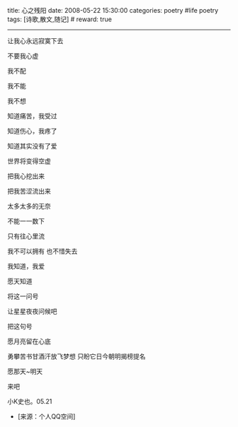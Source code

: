 title: 心之残阳 
date: 2008-05-22 15:30:00
categories: poetry #life poetry
tags: [诗歌,散文,随记]  # <!--more-->
reward: true

---

让我心永远寂寞下去

不要我心虚

我不配

我不能

我不想

<!--more-->

知道痛苦，我受过

知道伤心，我疼了

知道其实没有了爱

世界将变得空虚

把我心挖出来

把我苦涩流出来

太多太多的无奈

不能一一数下

只有往心里流

我不可以拥有
也不惜失去

我知道，我爱

愿天知道

将这一问号

让星星夜夜问候吧

把这句号

愿月亮留在心底

勇攀苦书甘酒汗放飞梦想
只盼它日今朝明揭榜提名



愿那天~明天

来吧





小K史也。05.21


- [来源：个人QQ空间]
